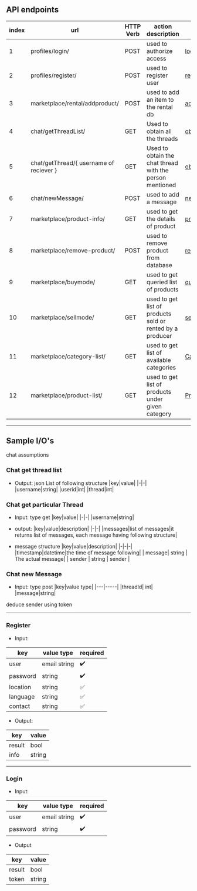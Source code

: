 #

## API endpoints

|index|url|HTTP Verb|action description|protocols|
|-|-|-|-|-|
|1|profiles/login/|POST| used to authorize access|[login](#login)|
|2|profiles/register/|POST| used to register user|[register](#register)|
|3|marketplace/rental/addproduct/|POST| used to add an item to the rental db|[add product](#marketplace-rental-add-product)|
|4|chat/getThreadList/|GET| Used to obtain all the threads |[obtain thread list](#chat-get-thread-list)|
|5|chat/getThread/{ username of reciever }|GET| Used to obtain the chat thread with the person mentioned |[obtain thread](#chat-get-thread)|
|6|chat/newMessage/|POST| used to add a message |[new message](#chat-new-message)|
|7|marketplace/product-info/|GET| used to get the details of product|[productInfo](#product-info)|
|8|marketplace/remove-product/|POST| used to remove product from database|[removeProduct](#remove-product)|
|9|marketplace/buymode/|GET| used to get queried list of products |[queryProduct](#buy-mode)|
|10|marketplace/sellmode/|GET| used to get list of products sold or rented by a producer |[sellerProductList](#sell-mode)|
|11|marketplace/category-list/|GET| used to get list of available categories |[CategoryList](#category-list)|
|12|marketplace/product-list/|GET| used to get list of products under given category |[ProductList](#product-list)|

---

## Sample I/O's

chat assumptions


### Chat get thread list

* Output:
json List of following structure
|key|value|
|-|-|
|username|string|
|userid|int|
|thread|int|

### Chat get particular Thread

* Input: type get
|key|value|
|-|-|
|username|string|

* output:
|key|value|description|
|-|-|
|messages|list of messages|it returns list of messages, each message having following structure|

* message structure
|key|value|description|
|-|-|-|
|timestamp|datetime|the time of message following|
| message| string | The actual message|
| sender | string | sender |

### Chat new Message

* Input: type post
|key|value type|
|---|-----|
|threadId| int|
|message|string|

deduce sender using token

---

### Register

* Input:

|key|value type|required|
|---|----------|--------|
|user|email string|:heavy_check_mark:|
|password|string|:heavy_check_mark: |
|location| string|:white_check_mark:|
|language|string|:white_check_mark:|
|contact|string|:white_check_mark:|

* Output:

|key|value|
|---|-----|
|result|bool|
|info|string|

---

### Login

* Input:

|key|value type|required|
|---|----------|--------|
|user|email string|:heavy_check_mark:|
|password|string|:heavy_check_mark:|

* Output

|key|value|
|---|-----|
|result|bool|
|token|string|
